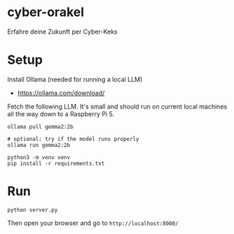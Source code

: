 # cyber-orakel

Erfahre deine Zukunft per Cyber-Keks

# Setup

Install Ollama (needed for running a local LLM)

- https://ollama.com/download/

Fetch the following LLM. It's small and should run on current local machines all the way down to a Raspberry Pi 5.

```commandline
ollama pull gemma2:2b

# optional: try if the model runs properly
ollama run gemma2:2b
```


```commandline
python3 -m venv venv
pip install -r requirements.txt
```

# Run

```commandline
python server.py
```

Then open your browser and go to `http://localhost:8000/`
